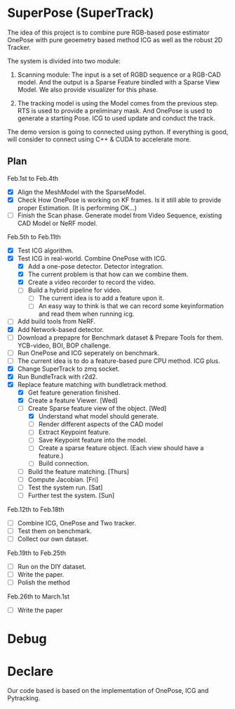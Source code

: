 # SuperPose (SuperTrack)

The idea of this project is to combine pure RGB-based pose estimator OnePose with pure geoemetry based method ICG as well as the robust 2D Tracker.

The system is divided into two module:

1. Scanning module: The input is a set of RGBD sequence or a RGB-CAD model. And the output is a Sparse Feature bindled with a Sparse View Model. We also provide visualizer for this phase.

2. The tracking model is using the Model comes from the previous step. RTS is used to provide a preliminary mask. And OnePose is used to generate a starting Pose. ICG to used update and conduct the track.

The demo version is going to connected using python. If everything is good, will consider to connect using C++ & CUDA to accelerate more.

## Plan

Feb.1st to Feb.4th
- [x] Align the MeshModel with the SparseModel.
- [x] Check How OnePose is working on KF frames. Is it still able to provide proper Estimation. (It is performing OK...)
- [ ] Finish the Scan phase. Generate model from Video Sequence, existing CAD Model or NeRF model.

Feb.5th to Feb.11th

- [x] Test ICG algorithm.
- [x] Test ICG in real-world. Combine OnePose with ICG.
    - [x] Add a one-pose detector. Detector integration.
    - [x] The current problem is that how can we combine them.
    - [x] Create a video recorder to record the video.
    - [ ] Build a hybrid pipeline for video.
        - [ ] The current idea is to add a feature upon it.
        - [ ] An easy way to think is that we can record some keyinformation and read them when running icg.
- [ ] Add build tools from NeRF.
- [x] Add Network-based detector.
- [ ] Download a prepapre for Benchmark dataset & Prepare Tools for them. YCB-video, BOI, BOP challenge.
- [ ] Run OnePose and ICG seperately on benchmark.
- [ ] The current idea is to do a feature-based pure CPU method. ICG plus.
- [x] Change SuperTrack to zmq socket.
- [x] Run BundleTrack with r2d2.
- [x] Replace feature matching with bundletrack method.
    - [x] Get feature generation finished.
    - [x] Create a feature Viewer. [Wed]
    - [ ] Create Sparse feature view of the object. [Wed]
        - [x] Understand what model should generate.
        - [ ] Render different aspects of the CAD model
        - [ ] Extract Keypoint feature.
        - [ ] Save Keypoint feature into the model.
        - [ ] Create a sparse feature object. (Each view should have a feature.)
        - [ ] Build connection.
    - [ ] Build the feature matching. [Thurs]
    - [ ] Compute Jacobian. [Fri]
    - [ ] Test the system run. [Sat]
    - [ ] Further test the system. [Sun]

Feb.12th to Feb.18th
- [ ] Combine ICG, OnePose and Two tracker.
- [ ] Test them on benchmark.
- [ ] Collect our own dataset.

Feb.19th to Feb.25th
- [ ] Run on the DIY dataset.
- [ ] Write the paper.
- [ ] Polish the method

Feb.26th to March.1st
- [ ] Write the paper

# Debug

# Declare

Our code based is based on the implementation of OnePose, ICG and Pytracking.